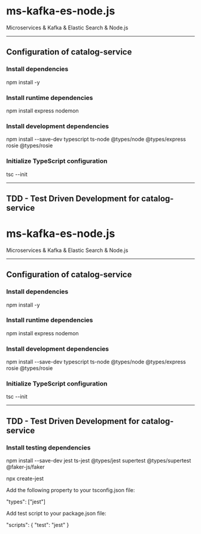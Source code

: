 # ms-kafka-es-node.js

Microservices & Kafka & Elastic Search & Node.js

---

## Configuration of catalog-service

### Install dependencies

npm install -y

### Install runtime dependencies

npm install express nodemon

### Install development dependencies

npm install --save-dev typescript ts-node @types/node @types/express rosie @types/rosie

### Initialize TypeScript configuration

tsc --init

---

## TDD - Test Driven Development for catalog-service

# ms-kafka-es-node.js

Microservices & Kafka & Elastic Search & Node.js

---

## Configuration of catalog-service

### Install dependencies

npm install -y

### Install runtime dependencies

npm install express nodemon

### Install development dependencies

npm install --save-dev typescript ts-node @types/node @types/express rosie @types/rosie

### Initialize TypeScript configuration

tsc --init

---

## TDD - Test Driven Development for catalog-service

### Install testing dependencies

npm install --save-dev jest ts-jest @types/jest supertest @types/supertest @faker-js/faker

npx create-jest

Add the following property to your tsconfig.json file:

"types": ["jest"]

Add test script to your package.json file:

"scripts": {
"test": "jest"
}
